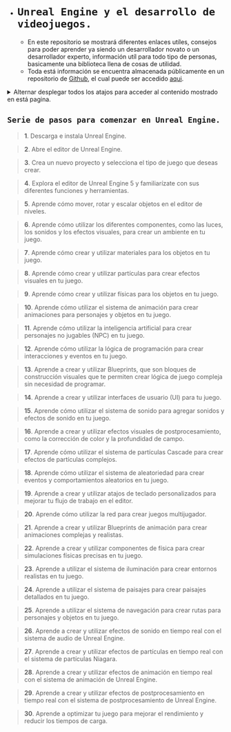 - # `Unreal Engine y el desarrollo de videojuegos.`
  - En este repositorio se mostrará diferentes enlaces utíles, consejos para poder aprender ya siendo un desarrollador novato o un desarrollador experto, información utíl para todo tipo de personas, basicamente una biblioteca llena de cosas de utilidad.
  - Toda está información se encuentra almacenada públicamente en un repositorio de [Github](https://github.com/), el cual puede ser accedido [aqui](https://github.com/ReyMaxx/UnrealEngine).

<details><summary> Alternar desplegar todos los atajos para acceder al contenido mostrado en está pagina.</summary>

```101.``` **Inicio del archivo** | [Click izquierdo para abrir, CTRL + C para copiar.](https://rip.omg.lol/#unreal-engine-y-el-desarrollo-de-videojuegos)
</details>

## `Serie de pasos para comenzar en Unreal Engine.`

> **1**. Descarga e instala Unreal Engine.

> **2**. Abre el editor de Unreal Engine.

> **3**. Crea un nuevo proyecto y selecciona el tipo de juego que deseas crear.

> **4**. Explora el editor de Unreal Engine 5 y familiarízate con sus diferentes funciones y herramientas.

> **5**. Aprende cómo mover, rotar y escalar objetos en el editor de niveles.

> **6**. Aprende cómo utilizar los diferentes componentes, como las luces, los sonidos y los efectos visuales, para crear un ambiente en tu juego.

> **7**. Aprende cómo crear y utilizar materiales para los objetos en tu juego.

> **8**. Aprende cómo crear y utilizar partículas para crear efectos visuales en tu juego.

> **9**. Aprende cómo crear y utilizar físicas para los objetos en tu juego.

> **10**. Aprende cómo utilizar el sistema de animación para crear animaciones para personajes y objetos en tu juego.

> **11**. Aprende cómo utilizar la inteligencia artificial para crear personajes no jugables (NPC) en tu juego.

> **12**. Aprende cómo utilizar la lógica de programación para crear interacciones y eventos en tu juego.

> **13**. Aprende a crear y utilizar Blueprints, que son bloques de construcción visuales que te permiten crear lógica de juego compleja sin necesidad de programar.

> **14**. Aprende a crear y utilizar interfaces de usuario (UI) para tu juego.

> **15**. Aprende cómo utilizar el sistema de sonido para agregar sonidos y efectos de sonido en tu juego.

> **16**. Aprende a crear y utilizar efectos visuales de postprocesamiento, como la corrección de color y la profundidad de campo.

> **17**. Aprende cómo utilizar el sistema de partículas Cascade para crear efectos de partículas complejos.

> **18**. Aprende cómo utilizar el sistema de aleatoriedad para crear eventos y comportamientos aleatorios en tu juego.

> **19**. Aprende a crear y utilizar atajos de teclado personalizados para mejorar tu flujo de trabajo en el editor.

> **20**. Aprende cómo utilizar la red para crear juegos multijugador.

> **21**. Aprende a crear y utilizar Blueprints de animación para crear animaciones complejas y realistas.

> **22**. Aprende a crear y utilizar componentes de física para crear simulaciones físicas precisas en tu juego.

> **23**. Aprende a utilizar el sistema de iluminación para crear entornos realistas en tu juego.

> **24**. Aprende a utilizar el sistema de paisajes para crear paisajes detallados en tu juego.

> **25**. Aprende a utilizar el sistema de navegación para crear rutas para personajes y objetos en tu juego.

> **26**. Aprende a crear y utilizar efectos de sonido en tiempo real con el sistema de audio de Unreal Engine.

> **27**. Aprende a crear y utilizar efectos de partículas en tiempo real con el sistema de partículas Niagara.

> **28**. Aprende a crear y utilizar efectos de animación en tiempo real con el sistema de animación de Unreal Engine.

> **29**. Aprende a crear y utilizar efectos de postprocesamiento en tiempo real con el sistema de postprocesamiento de Unreal Engine.

> **30**. Aprende a optimizar tu juego para mejorar el rendimiento y reducir los tiempos de carga.
